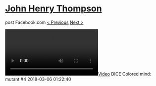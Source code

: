 # [John Henry Thompson](../README.md)
post Facebook.com
[< Previous](2018-03-18-1.md) [Next >](2018-03-06-2.md)

[![](../media/2018-03-06/DICE-Colored-mind-mutant-4.mp4)](../README.md)
DICE Colored mind: mutant #4
2018-03-06 01:22:40